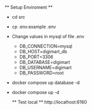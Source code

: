 ** Setup Enviroment **

- cd src
- cp .env.example .env
- Change values in mysql of file .env
  + DB_CONNECTION=mysql
  + DB_HOST=digimart_db
  + DB_PORT=3306
  + DB_DATABASE=digimart
  + DB_USERNAME=digimart
  + DB_PASSWORD=root
- docker compose up database -d
- docker compose up -d

  ** Test local **
  http://localhost:6160
